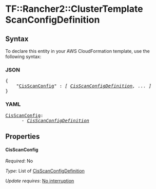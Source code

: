 # TF::Rancher2::ClusterTemplate ScanConfigDefinition

## Syntax

To declare this entity in your AWS CloudFormation template, use the following syntax:

### JSON

<pre>
{
    "<a href="#cisscanconfig" title="CisScanConfig">CisScanConfig</a>" : <i>[ <a href="cisscanconfigdefinition.md">CisScanConfigDefinition</a>, ... ]</i>
}
</pre>

### YAML

<pre>
<a href="#cisscanconfig" title="CisScanConfig">CisScanConfig</a>: <i>
      - <a href="cisscanconfigdefinition.md">CisScanConfigDefinition</a></i>
</pre>

## Properties

#### CisScanConfig

_Required_: No

_Type_: List of <a href="cisscanconfigdefinition.md">CisScanConfigDefinition</a>

_Update requires_: [No interruption](https://docs.aws.amazon.com/AWSCloudFormation/latest/UserGuide/using-cfn-updating-stacks-update-behaviors.html#update-no-interrupt)

